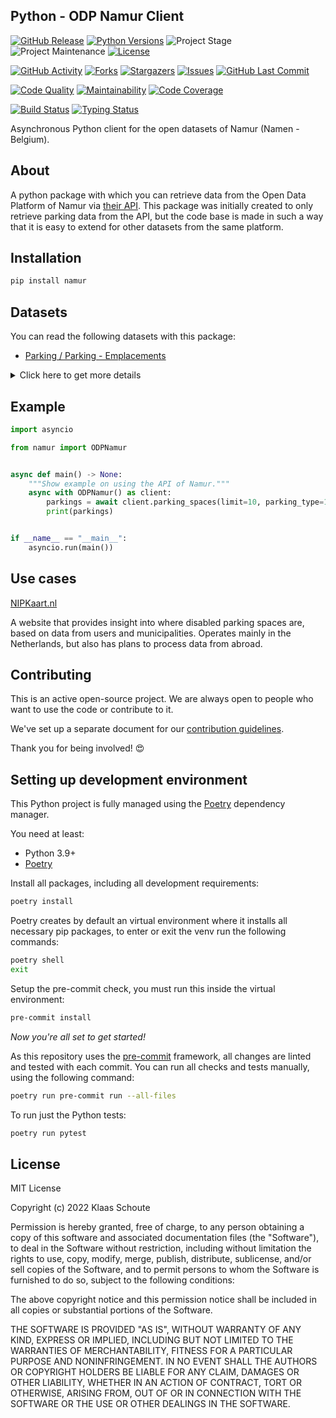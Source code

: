 ## Python - ODP Namur Client

<!-- PROJECT SHIELDS -->
[![GitHub Release][releases-shield]][releases]
[![Python Versions][python-versions-shield]][pypi]
![Project Stage][project-stage-shield]
![Project Maintenance][maintenance-shield]
[![License][license-shield]](LICENSE)

[![GitHub Activity][commits-shield]][commits-url]
[![Forks][forks-shield]][forks-url]
[![Stargazers][stars-shield]][stars-url]
[![Issues][issues-shield]][issues-url]
[![GitHub Last Commit][last-commit-shield]][commits-url]

[![Code Quality][code-quality-shield]][code-quality]
[![Maintainability][maintainability-shield]][maintainability-url]
[![Code Coverage][codecov-shield]][codecov-url]

[![Build Status][build-shield]][build-url]
[![Typing Status][typing-shield]][typing-url]

Asynchronous Python client for the open datasets of Namur (Namen - Belgium).

## About

A python package with which you can retrieve data from the Open Data Platform of Namur via [their API][api]. This package was initially created to only retrieve parking data from the API, but the code base is made in such a way that it is easy to extend for other datasets from the same platform.

## Installation

```bash
pip install namur
```

## Datasets

You can read the following datasets with this package:

- [Parking / Parking - Emplacements][parking]

<details>
    <summary>Click here to get more details</summary>

### Parking spaces

- **limit** (default: 10) - How many results you want to retrieve.
- **parking_type** (default: 1) - See the list below to find the corresponding number.

| parking_type | number |
| :--------------- | :--------: |
| Place normale | 1 |
| Devant accès/garage | 2 |
| PMR | 3 |
| Dépose-minute | 4 |
| Livraison | 5 |
| Police | 6 |
| Taxi | 7 |
| Car-sharing | 8 |
| Recyclage | 9 |
| Car | 10 |
| Bus scolaire | 11 |
| Borne électrique | 12 |
| Réservé | 13 |

| Variable | Type | Description |
| :------- | :--- | :---------- |
| `spot_id` | string | The id of the parking spot |
| `parking_type` | string | The type of parking of the parking spot |
| `street` | string | The street name where this parking spot is located |
| `longitude` | float | The longitude of the parking spot |
| `latitude` | float | The latitude of the parking spot |
| `created_at` | datetime | When this parking spot was created in the dataset |
| `updated_at` | datetime | When this parking spot was updated in the dataset |
</details>

## Example

```python
import asyncio

from namur import ODPNamur


async def main() -> None:
    """Show example on using the API of Namur."""
    async with ODPNamur() as client:
        parkings = await client.parking_spaces(limit=10, parking_type=1)
        print(parkings)


if __name__ == "__main__":
    asyncio.run(main())
```

## Use cases

[NIPKaart.nl][nipkaart]

A website that provides insight into where disabled parking spaces are, based
on data from users and municipalities. Operates mainly in the Netherlands, but
also has plans to process data from abroad.

## Contributing

This is an active open-source project. We are always open to people who want to
use the code or contribute to it.

We've set up a separate document for our
[contribution guidelines](CONTRIBUTING.md).

Thank you for being involved! :heart_eyes:

## Setting up development environment

This Python project is fully managed using the [Poetry][poetry] dependency
manager.

You need at least:

- Python 3.9+
- [Poetry][poetry-install]

Install all packages, including all development requirements:

```bash
poetry install
```

Poetry creates by default an virtual environment where it installs all
necessary pip packages, to enter or exit the venv run the following commands:

```bash
poetry shell
exit
```

Setup the pre-commit check, you must run this inside the virtual environment:

```bash
pre-commit install
```

*Now you're all set to get started!*

As this repository uses the [pre-commit][pre-commit] framework, all changes
are linted and tested with each commit. You can run all checks and tests
manually, using the following command:

```bash
poetry run pre-commit run --all-files
```

To run just the Python tests:

```bash
poetry run pytest
```

## License

MIT License

Copyright (c) 2022 Klaas Schoute

Permission is hereby granted, free of charge, to any person obtaining a copy
of this software and associated documentation files (the "Software"), to deal
in the Software without restriction, including without limitation the rights
to use, copy, modify, merge, publish, distribute, sublicense, and/or sell
copies of the Software, and to permit persons to whom the Software is
furnished to do so, subject to the following conditions:

The above copyright notice and this permission notice shall be included in all
copies or substantial portions of the Software.

THE SOFTWARE IS PROVIDED "AS IS", WITHOUT WARRANTY OF ANY KIND, EXPRESS OR
IMPLIED, INCLUDING BUT NOT LIMITED TO THE WARRANTIES OF MERCHANTABILITY,
FITNESS FOR A PARTICULAR PURPOSE AND NONINFRINGEMENT. IN NO EVENT SHALL THE
AUTHORS OR COPYRIGHT HOLDERS BE LIABLE FOR ANY CLAIM, DAMAGES OR OTHER
LIABILITY, WHETHER IN AN ACTION OF CONTRACT, TORT OR OTHERWISE, ARISING FROM,
OUT OF OR IN CONNECTION WITH THE SOFTWARE OR THE USE OR OTHER DEALINGS IN THE
SOFTWARE.

[api]: https://data.namur.be/
[parking]: https://data.namur.be/explore/dataset/namur-parking-emplacements
[nipkaart]: https://www.nipkaart.nl

<!-- MARKDOWN LINKS & IMAGES -->
[build-shield]: https://github.com/klaasnicolaas/python-namur/actions/workflows/tests.yaml/badge.svg
[build-url]: https://github.com/klaasnicolaas/python-namur/actions/workflows/tests.yaml
[code-quality-shield]: https://img.shields.io/lgtm/grade/python/g/klaasnicolaas/python-namur.svg?logo=lgtm&logoWidth=18
[code-quality]: https://lgtm.com/projects/g/klaasnicolaas/python-namur/context:python
[commits-shield]: https://img.shields.io/github/commit-activity/y/klaasnicolaas/python-namur.svg
[commits-url]: https://github.com/klaasnicolaas/python-namur/commits/main
[codecov-shield]: https://codecov.io/gh/klaasnicolaas/python-namur/branch/main/graph/badge.svg?token=AMVI2EVPR0
[codecov-url]: https://codecov.io/gh/klaasnicolaas/python-namur
[forks-shield]: https://img.shields.io/github/forks/klaasnicolaas/python-namur.svg
[forks-url]: https://github.com/klaasnicolaas/python-namur/network/members
[issues-shield]: https://img.shields.io/github/issues/klaasnicolaas/python-namur.svg
[issues-url]: https://github.com/klaasnicolaas/python-namur/issues
[license-shield]: https://img.shields.io/github/license/klaasnicolaas/python-namur.svg
[last-commit-shield]: https://img.shields.io/github/last-commit/klaasnicolaas/python-namur.svg
[maintenance-shield]: https://img.shields.io/maintenance/yes/2022.svg
[maintainability-shield]: https://api.codeclimate.com/v1/badges/4beb1bcd3473c5344432/maintainability
[maintainability-url]: https://codeclimate.com/github/klaasnicolaas/python-namur/maintainability
[project-stage-shield]: https://img.shields.io/badge/project%20stage-experimental-yellow.svg
[pypi]: https://pypi.org/project/namur/
[python-versions-shield]: https://img.shields.io/pypi/pyversions/namur
[typing-shield]: https://github.com/klaasnicolaas/python-namur/actions/workflows/typing.yaml/badge.svg
[typing-url]: https://github.com/klaasnicolaas/python-namur/actions/workflows/typing.yaml
[releases-shield]: https://img.shields.io/github/release/klaasnicolaas/python-namur.svg
[releases]: https://github.com/klaasnicolaas/python-namur/releases
[stars-shield]: https://img.shields.io/github/stars/klaasnicolaas/python-namur.svg
[stars-url]: https://github.com/klaasnicolaas/python-namur/stargazers

[poetry-install]: https://python-poetry.org/docs/#installation
[poetry]: https://python-poetry.org
[pre-commit]: https://pre-commit.com
